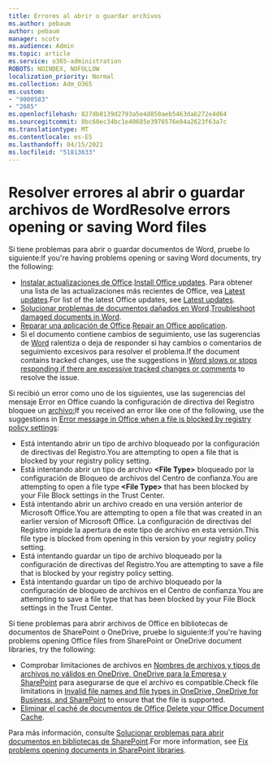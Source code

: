 ```yaml
---
title: Errores al abrir o guardar archivos
ms.author: pebaum
author: pebaum
manager: scotv
ms.audience: Admin
ms.topic: article
ms.service: o365-administration
ROBOTS: NOINDEX, NOFOLLOW
localization_priority: Normal
ms.collection: Adm_O365
ms.custom:
- "9000583"
- "2685"
ms.openlocfilehash: 827db0139d2793a5e4d850aeb5463dab272e4d64
ms.sourcegitcommit: 8bc60ec34bc1e40685e3976576e04a2623f63a7c
ms.translationtype: MT
ms.contentlocale: es-ES
ms.lasthandoff: 04/15/2021
ms.locfileid: "51813633"
---
```

# <a name="resolve-errors-opening-or-saving-word-files"></a><span data-ttu-id="d8dd7-102">Resolver errores al abrir o guardar archivos de Word</span><span class="sxs-lookup"><span data-stu-id="d8dd7-102">Resolve errors opening or saving Word files</span></span>

<span data-ttu-id="d8dd7-103">Si tiene problemas para abrir o guardar documentos de Word, pruebe lo siguiente:</span><span class="sxs-lookup"><span data-stu-id="d8dd7-103">If you're having problems opening or saving Word documents, try the following:</span></span>

- <span data-ttu-id="d8dd7-104">[Instalar actualizaciones de Office](https://support.office.com/article/2ab296f3-7f03-43a2-8e50-46de917611c5).</span><span class="sxs-lookup"><span data-stu-id="d8dd7-104">[Install Office updates](https://support.office.com/article/2ab296f3-7f03-43a2-8e50-46de917611c5).</span></span> <span data-ttu-id="d8dd7-105">Para obtener una lista de las actualizaciones más recientes de Office, vea [Latest updates](https://docs.microsoft.com/officeupdates/office-updates-msi).</span><span class="sxs-lookup"><span data-stu-id="d8dd7-105">For list of the latest Office updates, see [Latest updates](https://docs.microsoft.com/officeupdates/office-updates-msi).</span></span>
- <span data-ttu-id="d8dd7-106">[Solucionar problemas de documentos dañados en Word](https://docs.microsoft.com/office/troubleshoot/word/damaged-documents-in-word).</span><span class="sxs-lookup"><span data-stu-id="d8dd7-106">[Troubleshoot damaged documents in Word](https://docs.microsoft.com/office/troubleshoot/word/damaged-documents-in-word).</span></span>
- <span data-ttu-id="d8dd7-107">[Reparar una aplicación de Office](https://support.office.com/Article/Repair-an-Office-application-7821d4b6-7c1d-4205-aa0e-a6b40c5bb88b).</span><span class="sxs-lookup"><span data-stu-id="d8dd7-107">[Repair an Office application](https://support.office.com/Article/Repair-an-Office-application-7821d4b6-7c1d-4205-aa0e-a6b40c5bb88b).</span></span>
- <span data-ttu-id="d8dd7-108">Si el documento contiene cambios de seguimiento, use las sugerencias de [Word](https://docs.microsoft.com/office/troubleshoot/word/word-stops-responding) ralentiza o deja de responder si hay cambios o comentarios de seguimiento excesivos para resolver el problema.</span><span class="sxs-lookup"><span data-stu-id="d8dd7-108">If the document contains tracked changes, use the suggestions in [Word slows or stops responding if there are excessive tracked changes or comments](https://docs.microsoft.com/office/troubleshoot/word/word-stops-responding) to resolve the issue.</span></span>

<span data-ttu-id="d8dd7-109">Si recibió un error como uno de los siguientes, use las sugerencias del mensaje Error en Office cuando la configuración de directiva del Registro bloquee un [archivo:](https://docs.microsoft.com/office/troubleshoot/settings/file-blocked-in-office)</span><span class="sxs-lookup"><span data-stu-id="d8dd7-109">If you received an error like one of the following, use the suggestions in [Error message in Office when a file is blocked by registry policy settings](https://docs.microsoft.com/office/troubleshoot/settings/file-blocked-in-office):</span></span>

- <span data-ttu-id="d8dd7-110">Está intentando abrir un tipo de archivo bloqueado por la configuración de directivas del Registro.</span><span class="sxs-lookup"><span data-stu-id="d8dd7-110">You are attempting to open a file that is blocked by your registry policy setting.</span></span>
- <span data-ttu-id="d8dd7-111">Está intentando abrir un tipo de archivo **\<File Type\>** bloqueado por la configuración de Bloqueo de archivos del Centro de confianza.</span><span class="sxs-lookup"><span data-stu-id="d8dd7-111">You are attempting to open a file type **\<File Type\>** that has been blocked by your File Block settings in the Trust Center.</span></span>
- <span data-ttu-id="d8dd7-112">Está intentando abrir un archivo creado en una versión anterior de Microsoft Office.</span><span class="sxs-lookup"><span data-stu-id="d8dd7-112">You are attempting to open a file that was created in an earlier version of Microsoft Office.</span></span> <span data-ttu-id="d8dd7-113">La configuración de directivas del Registro impide la apertura de este tipo de archivo en esta versión.</span><span class="sxs-lookup"><span data-stu-id="d8dd7-113">This file type is blocked from opening in this version by your registry policy setting.</span></span>
- <span data-ttu-id="d8dd7-114">Está intentando guardar un tipo de archivo bloqueado por la configuración de directivas del Registro.</span><span class="sxs-lookup"><span data-stu-id="d8dd7-114">You are attempting to save a file that is blocked by your registry policy setting.</span></span>
- <span data-ttu-id="d8dd7-115">Está intentando guardar un tipo de archivo bloqueado por la configuración de bloqueo de archivos en el Centro de confianza.</span><span class="sxs-lookup"><span data-stu-id="d8dd7-115">You are attempting to save a file type that has been blocked by your File Block settings in the Trust Center.</span></span>

<span data-ttu-id="d8dd7-116">Si tiene problemas para abrir archivos de Office en bibliotecas de documentos de SharePoint o OneDrive, pruebe lo siguiente:</span><span class="sxs-lookup"><span data-stu-id="d8dd7-116">If you're having problems opening Office files from SharePoint or OneDrive document libraries, try the following:</span></span>

- <span data-ttu-id="d8dd7-117">Comprobar limitaciones de archivos en [Nombres de archivos y tipos de archivos no válidos en OneDrive, OneDrive para la Empresa y SharePoint](https://support.office.com/article/64883a5d-228e-48f5-b3d2-eb39e07630fa) para asegurarse de que el archivo es compatible.</span><span class="sxs-lookup"><span data-stu-id="d8dd7-117">Check file limitations in [Invalid file names and file types in OneDrive, OneDrive for Business, and SharePoint](https://support.office.com/article/64883a5d-228e-48f5-b3d2-eb39e07630fa) to ensure that the file is supported.</span></span> 
- <span data-ttu-id="d8dd7-118">[Eliminar el caché de documentos de Office](https://support.office.com/article/b1d3765e-d71b-4bb8-99ca-acd22c42995d
).</span><span class="sxs-lookup"><span data-stu-id="d8dd7-118">[Delete your Office Document Cache](https://support.office.com/article/b1d3765e-d71b-4bb8-99ca-acd22c42995d
).</span></span> 

<span data-ttu-id="d8dd7-119">Para más información, consulte [Solucionar problemas para abrir documentos en bibliotecas de SharePoint](https://support.office.com/article/31329fa1-4ad0-47fc-95d8-bb0c5b12a536).</span><span class="sxs-lookup"><span data-stu-id="d8dd7-119">For more information, see [Fix problems opening documents in SharePoint libraries](https://support.office.com/article/31329fa1-4ad0-47fc-95d8-bb0c5b12a536).</span></span>